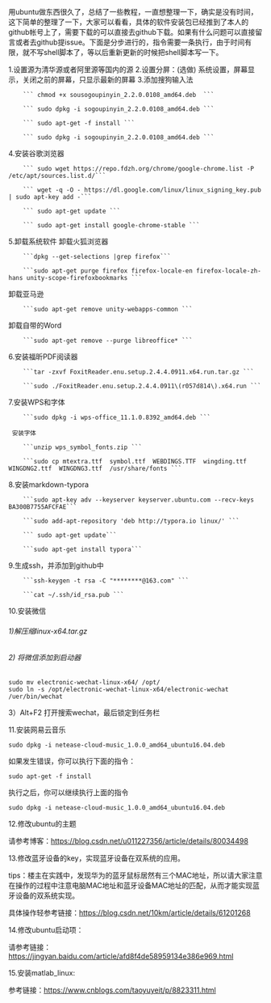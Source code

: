 用ubuntu做东西很久了，总结了一些教程，一直想整理一下，确实是没有时间，这下简单的整理了一下，大家可以看看，具体的软件安装包已经推到了本人的github帐号上了，需要下载的可以直接去github下载。如果有什么问题可以直接留言或者去github提issue。下面是分步进行的，指令需要一条执行，由于时间有限，就不写shell脚本了，等以后重新更新的时候把shell脚本写一下。

1.设置源为清华源或者阿里源等国内的源
2.设置分屏：(选做)
    系统设置，屏幕显示，关闭之前的屏幕，只显示最新的屏幕
3.添加搜狗输入法

        ``` chmod +x sousogoupinyin_2.2.0.0108_amd64.deb  ```
        
        ``` sudo dpkg -i sogoupinyin_2.2.0.0108_amd64.deb ```
        
        ``` sudo apt-get -f install ```
        
        ``` sudo dpkg -i sogoupinyin_2.2.0.0108_amd64.deb ```
        
4.安装谷歌浏览器

        ``` sudo wget https://repo.fdzh.org/chrome/google-chrome.list -P /etc/apt/sources.list.d/```
     
        ``` wget -q -O - https://dl.google.com/linux/linux_signing_key.pub  | sudo apt-key add -```
        
        ``` sudo apt-get update ```
        
        ``` sudo apt-get install google-chrome-stable ```
        
5.卸载系统软件
   卸载火狐浏览器
   
        ```dpkg --get-selections |grep firefox```
        
        ```sudo apt-get purge firefox firefox-locale-en firefox-locale-zh-hans unity-scope-firefoxbookmarks ```
        
   卸载亚马逊
   
        ```sudo apt-get remove unity-webapps-common ```
        
   卸载自带的Word
  
        ```sudo apt-get remove --purge libreoffice* ```
        
6.安装福昕PDF阅读器

        ```tar -zxvf FoxitReader.enu.setup.2.4.4.0911.x64.run.tar.gz ```
        
        ```sudo ./FoxitReader.enu.setup.2.4.4.0911\(r057d814\).x64.run ```
        
7.安装WPS和字体 

        ```sudo dpkg -i wps-office_11.1.0.8392_amd64.deb ```
        
     安装字体
     
        ```unzip wps_symbol_fonts.zip ```
        
        ```sudo cp mtextra.ttf  symbol.ttf  WEBDINGS.TTF  wingding.ttf  WINGDNG2.ttf  WINGDNG3.ttf  /usr/share/fonts ```
        
8.安装markdown-typora

        ```sudo apt-key adv --keyserver keyserver.ubuntu.com --recv-keys BA300B7755AFCFAE```
        
        ```sudo add-apt-repository 'deb http://typora.io linux/' ```
       
        ``` sudo apt-get update```
        
        ```sudo apt-get install typora```
        
9.生成ssh，并添加到github中

        ```ssh-keygen -t rsa -C "********@163.com" ```
        
        ```cat ~/.ssh/id_rsa.pub ```
        
10.安装微信

###### 1)解压缩linux-x64.tar.gz

###### 2) 将微信添加到启动器

```
sudo mv electronic-wechat-linux-x64/ /opt/
sudo ln -s /opt/electronic-wechat-linux-x64/electronic-wechat /uer/bin/wechat
```

3）Alt+F2 打开搜索wechat，最后锁定到任务栏

11.安装网易云音乐

```
sudo dpkg -i netease-cloud-music_1.0.0_amd64_ubuntu16.04.deb
```

如果发生错误，你可以执行下面的指令：

```
sudo apt-get -f install
```

执行之后，你可以继续执行上面的指令

```
sudo dpkg -i netease-cloud-music_1.0.0_amd64_ubuntu16.04.deb
```

12.修改ubuntu的主题

请参考博客：https://blog.csdn.net/u011227356/article/details/80034498

13.修改蓝牙设备的key，实现蓝牙设备在双系统的应用。

tips：楼主在实践中，发现华为的蓝牙鼠标居然有三个MAC地址，所以请大家注意在操作的过程中注意电脑MAC地址和蓝牙设备MAC地址的匹配，从而才能实现蓝牙设备的双系统实现。

具体操作轻参考链接：https://blog.csdn.net/10km/article/details/61201268

14.修改ubuntu启动项：

请参考链接：https://jingyan.baidu.com/article/afd8f4de58959134e386e969.html

15.安装matlab_linux:

参考链接：https://www.cnblogs.com/taoyuyeit/p/8823311.html
